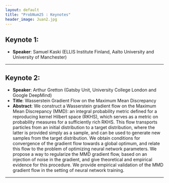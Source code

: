 ```yaml
---
layout: default
title: "ProbNum25 : Keynotes"
header_image: Juan2.jpg
---
```

## Keynote 1: 
- **Speaker**: Samuel Kaski (ELLIS Institute Finland, Aalto University and University of Manchester) 


---
## Keynote 2:  
- **Speaker**: Arthur Gretton (Gatsby Unit, University College London and Google DeepMind)
- **Title**: Wasserstein Gradient Flow on the Maximum Mean Discrepancy
- **Abstract**: We construct a Wasserstein gradient flow on the Maximum Mean Discrepancy (MMD): an integral probability metric defined for a reproducing kernel Hilbert space (RKHS), which serves as a metric on probability measures for a sufficiently rich RKHS. This flow transports particles from an initial distribution to a target distribution, where the latter is provided simply as a sample, and can be used to generate new samples from the target distribution. We obtain conditions for convergence of the gradient flow towards a global optimum, and relate this flow to the problem of optimizing neural network parameters. We propose a way to regularize the MMD gradient flow, based on an injection of noise in the gradient, and give theoretical and empirical evidence for this procedure. We provide empirical validation of the MMD gradient flow in the setting of neural network training.

 ---
